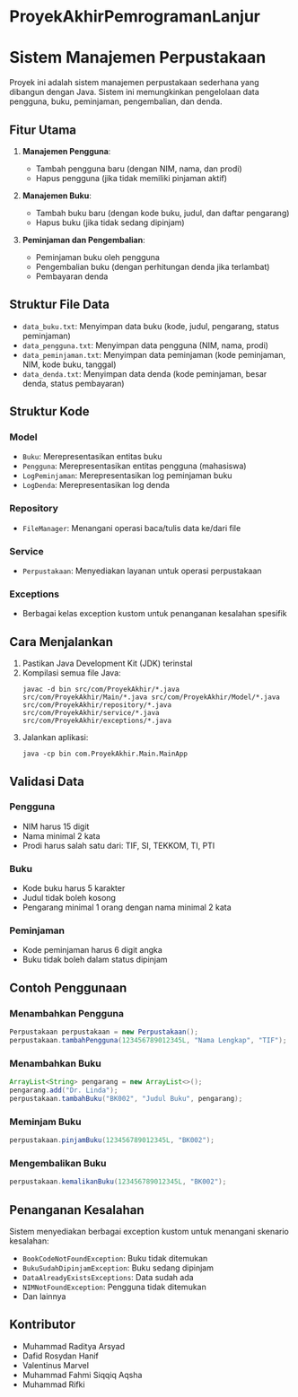 # ProyekAkhirPemrogramanLanjur

# Sistem Manajemen Perpustakaan

Proyek ini adalah sistem manajemen perpustakaan sederhana yang dibangun dengan Java. Sistem ini memungkinkan pengelolaan data pengguna, buku, peminjaman, pengembalian, dan denda.

## Fitur Utama

1. **Manajemen Pengguna**:
   - Tambah pengguna baru (dengan NIM, nama, dan prodi)
   - Hapus pengguna (jika tidak memiliki pinjaman aktif)

2. **Manajemen Buku**:
   - Tambah buku baru (dengan kode buku, judul, dan daftar pengarang)
   - Hapus buku (jika tidak sedang dipinjam)

3. **Peminjaman dan Pengembalian**:
   - Peminjaman buku oleh pengguna
   - Pengembalian buku (dengan perhitungan denda jika terlambat)
   - Pembayaran denda

## Struktur File Data

- `data_buku.txt`: Menyimpan data buku (kode, judul, pengarang, status peminjaman)
- `data_pengguna.txt`: Menyimpan data pengguna (NIM, nama, prodi)
- `data_peminjaman.txt`: Menyimpan data peminjaman (kode peminjaman, NIM, kode buku, tanggal)
- `data_denda.txt`: Menyimpan data denda (kode peminjaman, besar denda, status pembayaran)

## Struktur Kode

### Model
- `Buku`: Merepresentasikan entitas buku
- `Pengguna`: Merepresentasikan entitas pengguna (mahasiswa)
- `LogPeminjaman`: Merepresentasikan log peminjaman buku
- `LogDenda`: Merepresentasikan log denda

### Repository
- `FileManager`: Menangani operasi baca/tulis data ke/dari file

### Service
- `Perpustakaan`: Menyediakan layanan untuk operasi perpustakaan

### Exceptions
- Berbagai kelas exception kustom untuk penanganan kesalahan spesifik

## Cara Menjalankan

1. Pastikan Java Development Kit (JDK) terinstal
2. Kompilasi semua file Java:
   ```
   javac -d bin src/com/ProyekAkhir/*.java src/com/ProyekAkhir/Main/*.java src/com/ProyekAkhir/Model/*.java src/com/ProyekAkhir/repository/*.java src/com/ProyekAkhir/service/*.java src/com/ProyekAkhir/exceptions/*.java
   ```
3. Jalankan aplikasi:
   ```
   java -cp bin com.ProyekAkhir.Main.MainApp
   ```

## Validasi Data

### Pengguna
- NIM harus 15 digit
- Nama minimal 2 kata
- Prodi harus salah satu dari: TIF, SI, TEKKOM, TI, PTI

### Buku
- Kode buku harus 5 karakter
- Judul tidak boleh kosong
- Pengarang minimal 1 orang dengan nama minimal 2 kata

### Peminjaman
- Kode peminjaman harus 6 digit angka
- Buku tidak boleh dalam status dipinjam

## Contoh Penggunaan

### Menambahkan Pengguna
```java
Perpustakaan perpustakaan = new Perpustakaan();
perpustakaan.tambahPengguna(123456789012345L, "Nama Lengkap", "TIF");
```

### Menambahkan Buku
```java
ArrayList<String> pengarang = new ArrayList<>();
pengarang.add("Dr. Linda");
perpustakaan.tambahBuku("BK002", "Judul Buku", pengarang);
```

### Meminjam Buku
```java
perpustakaan.pinjamBuku(123456789012345L, "BK002");
```

### Mengembalikan Buku
```java
perpustakaan.kemalikanBuku(123456789012345L, "BK002");
```

## Penanganan Kesalahan

Sistem menyediakan berbagai exception kustom untuk menangani skenario kesalahan:
- `BookCodeNotFoundException`: Buku tidak ditemukan
- `BukuSudahDipinjamException`: Buku sedang dipinjam
- `DataAlreadyExistsExceptions`: Data sudah ada
- `NIMNotFoundException`: Pengguna tidak ditemukan
- Dan lainnya

## Kontributor

- Muhammad Raditya Arsyad
- Dafid Rosydan Hanif
- Valentinus Marvel
- Muhammad Fahmi Siqqiq Aqsha
- Muhammad Rifki
